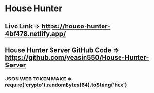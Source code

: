 # House Hunter 
## Live Link =>  https://house-hunter-4bf478.netlify.app/
## House Hunter Server GitHub Code => https://github.com/yeasin550/House-Hunter-Server

### JSON WEB TOKEN MAKE => require('crypto').randomBytes(64).toString('hex')